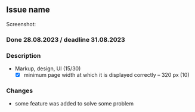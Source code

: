 ## Issue name
Screenshot: ![]()
### Done 28.08.2023 / deadline 31.08.2023
### Description
- Markup, design, UI (15/30)
  - [x] minimum page width at which it is displayed correctly – 320 рх (10)
### Changes
- some feature was added to solve some problem
